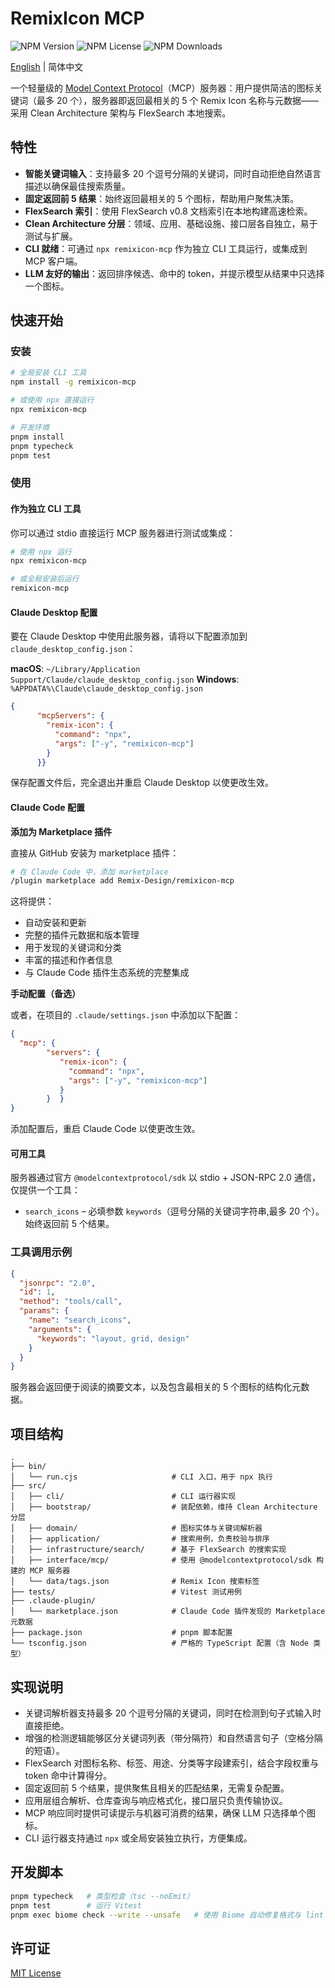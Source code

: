 # RemixIcon MCP

![NPM Version](https://img.shields.io/npm/v/remixicon-mcp) ![NPM License](https://img.shields.io/npm/l/remixicon-mcp) ![NPM Downloads](https://img.shields.io/npm/dt/remixicon-mcp)

[English](README.md) | 简体中文

一个轻量级的 [Model Context Protocol](https://modelcontextprotocol.io/)（MCP）服务器：用户提供简洁的图标关键词（最多 20 个），服务器即返回最相关的 5 个 Remix Icon 名称与元数据——采用 Clean Architecture 架构与 FlexSearch 本地搜索。

## 特性

- **智能关键词输入**：支持最多 20 个逗号分隔的关键词，同时自动拒绝自然语言描述以确保最佳搜索质量。
- **固定返回前 5 结果**：始终返回最相关的 5 个图标，帮助用户聚焦决策。
- **FlexSearch 索引**：使用 FlexSearch v0.8 文档索引在本地构建高速检索。
- **Clean Architecture 分层**：领域、应用、基础设施、接口层各自独立，易于测试与扩展。
- **CLI 就绪**：可通过 `npx remixicon-mcp` 作为独立 CLI 工具运行，或集成到 MCP 客户端。
- **LLM 友好的输出**：返回排序候选、命中的 token，并提示模型从结果中只选择一个图标。

## 快速开始

### 安装

```bash
# 全局安装 CLI 工具
npm install -g remixicon-mcp

# 或使用 npx 直接运行
npx remixicon-mcp

# 开发环境
pnpm install
pnpm typecheck
pnpm test
```

### 使用

#### 作为独立 CLI 工具

你可以通过 stdio 直接运行 MCP 服务器进行测试或集成：

```bash
# 使用 npx 运行
npx remixicon-mcp

# 或全局安装后运行
remixicon-mcp
```

#### Claude Desktop 配置

要在 Claude Desktop 中使用此服务器，请将以下配置添加到 `claude_desktop_config.json`：

**macOS**: `~/Library/Application Support/Claude/claude_desktop_config.json`
**Windows**: `%APPDATA%\Claude\claude_desktop_config.json`

```json
{
      "mcpServers": {
        "remix-icon": {
          "command": "npx",
          "args": ["-y", "remixicon-mcp"]
        }
      }}
```

保存配置文件后，完全退出并重启 Claude Desktop 以使更改生效。

#### Claude Code 配置

**添加为 Marketplace 插件**

直接从 GitHub 安装为 marketplace 插件：

```bash
# 在 Claude Code 中，添加 marketplace
/plugin marketplace add Remix-Design/remixicon-mcp
```

这将提供：
- 自动安装和更新
- 完整的插件元数据和版本管理
- 用于发现的关键词和分类
- 丰富的描述和作者信息
- 与 Claude Code 插件生态系统的完整集成

**手动配置（备选）**

或者，在项目的 `.claude/settings.json` 中添加以下配置：

```json
{
  "mcp": {
        "servers": {
           "remix-icon": {
             "command": "npx",
             "args": ["-y", "remixicon-mcp"]
           }
        }  }
}
```

添加配置后，重启 Claude Code 以使更改生效。

#### 可用工具

服务器通过官方 `@modelcontextprotocol/sdk` 以 stdio + JSON-RPC 2.0 通信，仅提供一个工具：

- `search_icons` – 必填参数 `keywords`（逗号分隔的关键词字符串,最多 20 个）。始终返回前 5 个结果。

### 工具调用示例

```json
{
  "jsonrpc": "2.0",
  "id": 1,
  "method": "tools/call",
  "params": {
    "name": "search_icons",
    "arguments": {
      "keywords": "layout, grid, design"
    }
  }
}
```

服务器会返回便于阅读的摘要文本，以及包含最相关的 5 个图标的结构化元数据。

## 项目结构

```
.
├── bin/
│   └── run.cjs                     # CLI 入口，用于 npx 执行
├── src/
│   ├── cli/                        # CLI 运行器实现
│   ├── bootstrap/                  # 装配依赖，维持 Clean Architecture 分层
│   ├── domain/                     # 图标实体与关键词解析器
│   ├── application/                # 搜索用例，负责校验与排序
│   ├── infrastructure/search/      # 基于 FlexSearch 的搜索实现
│   ├── interface/mcp/              # 使用 @modelcontextprotocol/sdk 构建的 MCP 服务器
│   └── data/tags.json              # Remix Icon 搜索标签
├── tests/                          # Vitest 测试用例
├── .claude-plugin/
│   └── marketplace.json            # Claude Code 插件发现的 Marketplace 元数据
├── package.json                    # pnpm 脚本配置
└── tsconfig.json                   # 严格的 TypeScript 配置（含 Node 类型）
```

## 实现说明

- 关键词解析器支持最多 20 个逗号分隔的关键词，同时在检测到句子式输入时直接拒绝。
- 增强的检测逻辑能够区分关键词列表（带分隔符）和自然语言句子（空格分隔的短语）。
- FlexSearch 对图标名称、标签、用途、分类等字段建索引，结合字段权重与 token 命中计算得分。
- 固定返回前 5 个结果，提供聚焦且相关的匹配结果，无需复杂配置。
- 应用层组合解析、仓库查询与响应格式化，接口层只负责传输协议。
- MCP 响应同时提供可读提示与机器可消费的结果，确保 LLM 只选择单个图标。
- CLI 运行器支持通过 `npx` 或全局安装独立执行，方便集成。

## 开发脚本

```bash
pnpm typecheck   # 类型检查（tsc --noEmit）
pnpm test        # 运行 Vitest
pnpm exec biome check --write --unsafe   # 使用 Biome 自动修复格式与 lint
```

## 许可证

[MIT License](LICENSE)
